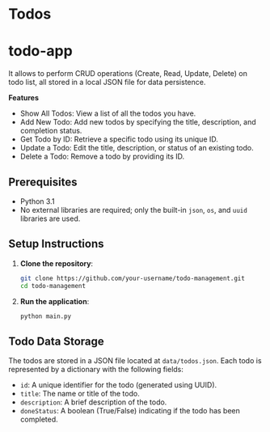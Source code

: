 # Todos
# todo-app
 It allows to perform CRUD operations (Create, Read, Update, Delete) on todo list, all stored in a local JSON file for data persistence.

**Features**

- Show All Todos: View a list of all the todos you have.
- Add New Todo: Add new todos by specifying the title, description, and completion status.
- Get Todo by ID: Retrieve a specific todo using its unique ID.
- Update a Todo: Edit the title, description, or status of an existing todo.
- Delete a Todo: Remove a todo by providing its ID.

## Prerequisites

- Python 3.1
- No external libraries are required; only the built-in `json`, `os`, and `uuid` libraries are used.

## Setup Instructions

1. **Clone the repository**:

   ```bash
   git clone https://github.com/your-username/todo-management.git
   cd todo-management
   ```

2. **Run the application**:

   ```bash
   python main.py
   ```

## Todo Data Storage

The todos are stored in a JSON file located at `data/todos.json`. Each todo is represented by a dictionary with the following fields:

- `id`: A unique identifier for the todo (generated using UUID).
- `title`: The name or title of the todo.
- `description`: A brief description of the todo.
- `doneStatus`: A boolean (True/False) indicating if the todo has been completed.
